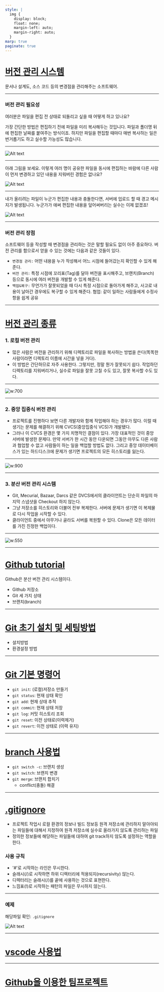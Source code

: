 ```yaml
---
style: |
  img {
    display: block;
    float: none;
    margin-left: auto;
    margin-right: auto;
  }
marp: true
paginate: true
---
```

# [버전 관리 시스템](https://namu.wiki/w/%EB%B2%84%EC%A0%84%20%EA%B4%80%EB%A6%AC%20%EC%8B%9C%EC%8A%A4%ED%85%9C)
문서나 설계도, 소스 코드 등의 변경점을 관리해주는 소프트웨어.

---
### 버전 관리 필요성
여러분은 파일을 편집 전 상태로 되돌리고 싶을 때 어떻게 하고 있나요?

가장 간단한 방법은 편집하기 전에 파일을 미리 복사해두는 것입니다. 파일과 폴더명 뒤에 편집한 날짜를 붙여주는 방식이죠. 하지만 파일을 편집할 때마다 매번 복사하는 일은 번거롭기도 하고 실수할 가능성도 많습니다.

---
![Alt text](./img/image.png)

---
아래 그림을 보세요. 이렇게 여러 명이 공유한 파일을 동시에 편집하는 바람에 다른 사람이 먼저 변경하고 있던 내용을 지워버린 경험은 없나요?

![Alt text](./img/image-1.png)

---
내가 올리려는 파일이 누군가 편집한 내용과 충돌한다면, 서버에 업로드 할 때 경고 메시지가 발생됩니다. 누군가가 애써 편집한 내용을 덮어써버리는 실수는 이제 없겠죠!

![Alt text](./img/image-2.png)

---
### 버전 관리 장점

소프트웨어 등을 작성할 때 변경점을 관리하는 것은 말할 필요도 없이 아주 중요하다. 버전 관리를 함으로서 얻을 수 있는 것에는 다음과 같은 것들이 있다.

- `변경점 관리:` 어떤 내용을 누가 작성해서 어느 시점에 들어갔는지 확인할 수 있게 해준다.
- `버전 관리:` 특정 시점에 꼬리표(Tag)를 달아 버전을 표시해주고, 브랜치(Branch) 등으로 동시에 여러 버전을 개발할 수 있게 해준다.
- `백업&복구:` 무언가가 잘못되었을 때 다시 특정 시점으로 돌아가게 해주고, 사고로 내용이 날아간 경우에도 복구할 수 있게 해준다.
협업: 같이 일하는 사람들에게 수정사항을 쉽게 공유

---
# [버전 관리 종류](https://git-scm.com/book/ko/v2/%EC%8B%9C%EC%9E%91%ED%95%98%EA%B8%B0-%EB%B2%84%EC%A0%84-%EA%B4%80%EB%A6%AC%EB%9E%80%3F)

### 1. 로컬 버전 관리 
- 많은 사람은 버전을 관리하기 위해 디렉토리로 파일을 복사하는 방법을 쓴다(똑똑한 사람이라면 디렉토리 이름에 시간을 넣을 거다). 
- 이 방법은 간단하므로 자주 사용한다. 그렇지만, 정말 뭔가 잘못되기 쉽다. 작업하던 디렉토리를 지워버리거나, 실수로 파일을 잘못 고칠 수도 있고, 잘못 복사할 수도 있다.

---
![w:700](./img/image-3.png)

---
### 2. 중앙 집중식 버전 관리
- 프로젝트를 진행하다 보면 다른 개발자와 함께 작업해야 하는 경우가 많다. 이럴 때 생기는 문제를 해결하기 위해 CVCS(중앙집중식 VCS)가 개발됐다.
- 그러나 이 CVCS 환경은 몇 가지 치명적인 결점이 있다. 가장 대표적인 것이 중앙 서버에 발생한 문제다. 만약 서버가 한 시간 동안 다운되면 그동안 아무도 다른 사람과 협업할 수 없고 사람들이 하는 일을 백업할 방법도 없다. 그리고 중앙 데이터베이스가 있는 하드디스크에 문제가 생기면 프로젝트의 모든 히스토리를 잃는다. 

---
![w:900](./img/image-4.png)

---
### 3. 분산 버전 관리 시스템
- Git, Mecurial, Bazaar, Darcs 같은 DVCS에서의 클라이언트는 단순히 파일의 마지막 스냅샷을 Checkout 하지 않는다. 
- 그냥 저장소를 히스토리와 더불어 전부 복제한다. 서버에 문제가 생기면 이 복제물로 다시 작업을 시작할 수 있다. 
- 클라이언트 중에서 아무거나 골라도 서버를 복원할 수 있다. Clone은 모든 데이터를 가진 진정한 백업이다.

---
![w:550](./img/image-5.png)

---
# [Github tutorial](./github.md)
Github은 분산 버전 관리 시스템이다.
- Github 저장소
- Git 세 가지 상태
- 브랜치(branch)

---
# [Git 초기 설치 및 세팅방법](./install.md)
- 설치방법 
- 환경설정 방법 

---
# [Git 기본 명령어](./command.md)
- `git init`: (로컬)저장소 만들기 
- `git status`: 현재 상태 확인 
- `git add`: 현재 상태 추적 
- `git commit`: 현재 상태 저장
- `git log`: 커밋 히스토리 조회 
- `git reset`: 이전 상태로(이력제거)
- `git revert`: 이전 상태로 (이력 유지)

---
# [branch 사용법](./branch.md)
- `git switch -c`: 브랜치 생성
- `git switch`: 브랜치 변경
- `git merge`: 브랜치 합치기 
  - conflict(충돌) 해결 

---
# [.gitignore](https://adjh54.tistory.com/16)
- 프로젝트 작업시 로컬 환경의 정보나 빌드 정보등 원격 저장소에 관리하지 말아야되는 파일들에 대해서 지정하여 원격 저장소에 실수로 올라가지 않도록 관리하는 파일
- 정의한 정보들에 해당하는 파일들에 대하여 git track하지 않도록 설정하는 역할을 한다.

### 사용 규칙 
- '#'로 시작하는 라인은 무시한다.
- 슬래시(/)로 시작하면 하위 디렉터리에 적용되지(recursivity) 않는다.
- 디렉터리는 슬래시(/)를 끝에 사용하는 것으로 표현한다.
- 느낌표(!)로 시작하는 패턴의 파일은 무시하지 않는다.

---
### 예제
해당파일 확인: `.gitignore`

![Alt text](./img/vscode/image.png)

---
# [vscode 사용법](./vscode.md)

---
# [Github을 이용한 팀프로젝트](./team.md)





